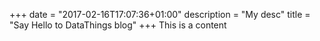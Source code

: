 +++
date = "2017-02-16T17:07:36+01:00"
description = "My desc"
title = "Say Hello to DataThings blog"
+++
This is a content

